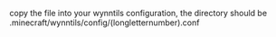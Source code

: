 copy the file into your wynntils configuration, the directory should be
.minecraft/wynntils/config/(longletternumber).conf

